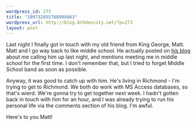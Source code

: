 ```yaml
--- 
wordpress_id: 273
title: "109732855768999463"
wordpress_url: http://blog.6thdensity.net/?p=273
layout: post
---
```

Last night I finally got in touch with my old friend from King George, Matt.  Matt and I go way back to like middle school.  He actually posted on <a href="http://lsblog.com/matt">his blog</a> about me calling him up last night, and mentions meeting me in middle school for the first time.  I don't remember that, but I tried to forget Middle School band as soon as possible.

Anyway, it was good to catch up with him.  He's living in Richmond - I'm trying to get to Richmond.  We both do work with MS Access databases, so that's wierd.  We're gonna try to get together next week.  I hadn't gotten back in touch with him for an hour, and I was already trying to run his personal life via the comments section of his blog.  I'm awful.

Here's to you Matt!
